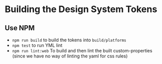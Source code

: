 # Building the Design System Tokens

## Use NPM
 - `npm run build` to build the tokens into `build/platforms`
 - `npm test` to run YML lint
 - `npm run lint:web` To build and then lint the built custom-properties (since we have no way of linting the yaml for css rules)
